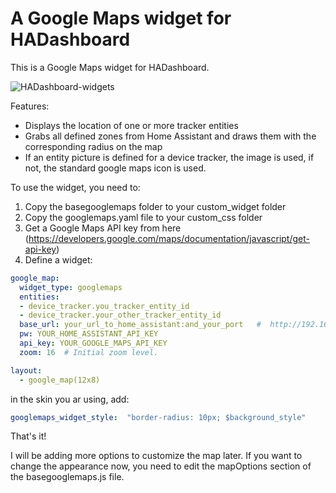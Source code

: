 
# A Google Maps widget for HADashboard

This is a Google Maps widget for HADashboard.

![HADashboard-widgets](https://github.com/tjntomas/HADashboard-widgets/blob/master/img/googlemapswidget.png?raw=true)

Features:
* Displays the location of one or more tracker entities
* Grabs all defined zones from Home Assistant and draws them with the corresponding radius on the map
* If an entity picture is defined for a device tracker, the image is used, if not, the standard google maps icon is used.

To use the widget, you need to:
1. Copy the basegooglemaps folder to your custom_widget folder
2. Copy the googlemaps.yaml file to your custom_css folder
3. Get a Google Maps API key from here (https://developers.google.com/maps/documentation/javascript/get-api-key)
4. Define a widget:
````yaml
google_map:
  widget_type: googlemaps
  entities:
  - device_tracker.you_tracker_entity_id
  - device_tracker.your_other_tracker_entity_id
  base_url: your_url_to_home_assistant:and_your_port   #  http://192.168.1.20:8123
  pw: YOUR_HOME_ASSISTANT_API_KEY
  api_key: YOUR_GOOGLE_MAPS_API_KEY
  zoom: 16  # Initial zoom level.

layout:
  - google_map(12x8)
````

in the skin you ar using, add:
````yaml
googlemaps_widget_style:  "border-radius: 10px; $background_style"
````
That's it!

I will be adding more options to customize the map later. If you want to change the appearance now, you need to edit the mapOptions section of the basegooglemaps.js file.



